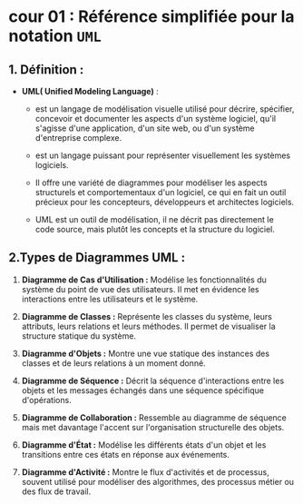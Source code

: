 # cour 01 : Référence simplifiée pour la notation ``UML``



## 1. Définition : 

- **UML( Unified Modeling Language)** :  

    - est un langage de modélisation visuelle utilisé pour décrire, spécifier, concevoir et documenter les aspects d'un système logiciel, qu'il s'agisse d'une application, d'un site web, ou d'un système d'entreprise complexe. 

    - est un langage puissant pour représenter visuellement les systèmes logiciels. 
    
    - Il offre une variété de diagrammes pour modéliser les aspects structurels et comportementaux d'un logiciel, ce qui en fait un outil précieux pour les concepteurs, développeurs et architectes logiciels.

    -  UML est un outil de modélisation, il ne décrit pas directement le code source, mais plutôt les concepts et la structure du logiciel.
 
## 2.Types de Diagrammes UML :

1. **Diagramme de Cas d'Utilisation :** Modélise les fonctionnalités du système du point de vue des utilisateurs. Il met en évidence les interactions entre les utilisateurs et le système.

2. **Diagramme de Classes :** Représente les classes du système, leurs attributs, leurs relations et leurs méthodes. Il permet de visualiser la structure statique du système.

3. **Diagramme d'Objets :** Montre une vue statique des instances des classes et de leurs relations à un moment donné.

4. **Diagramme de Séquence :** Décrit la séquence d'interactions entre les objets et les messages échangés dans une séquence spécifique d'opérations.

5. **Diagramme de Collaboration :** Ressemble au diagramme de séquence mais met davantage l'accent sur l'organisation structurelle des objets.

6. **Diagramme d'État :** Modélise les différents états d'un objet et les transitions entre ces états en réponse aux événements.

7. **Diagramme d'Activité :** Montre le flux d'activités et de processus, souvent utilisé pour modéliser des algorithmes, des processus métier ou des flux de travail.






